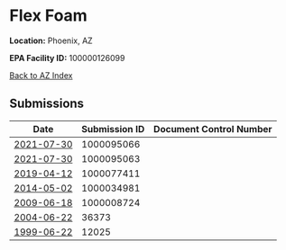 # Flex Foam

**Location:** Phoenix, AZ

**EPA Facility ID:** 100000126099

[Back to AZ Index](../../index.md)

## Submissions

| Date | Submission ID | Document Control Number |
|------|--------------|-------------------------|
| [2021-07-30](submissions/1000095066.md) | 1000095066 |  |
| [2021-07-30](submissions/1000095063.md) | 1000095063 |  |
| [2019-04-12](submissions/1000077411.md) | 1000077411 |  |
| [2014-05-02](submissions/1000034981.md) | 1000034981 |  |
| [2009-06-18](submissions/1000008724.md) | 1000008724 |  |
| [2004-06-22](submissions/36373.md) | 36373 |  |
| [1999-06-22](submissions/12025.md) | 12025 |  |
